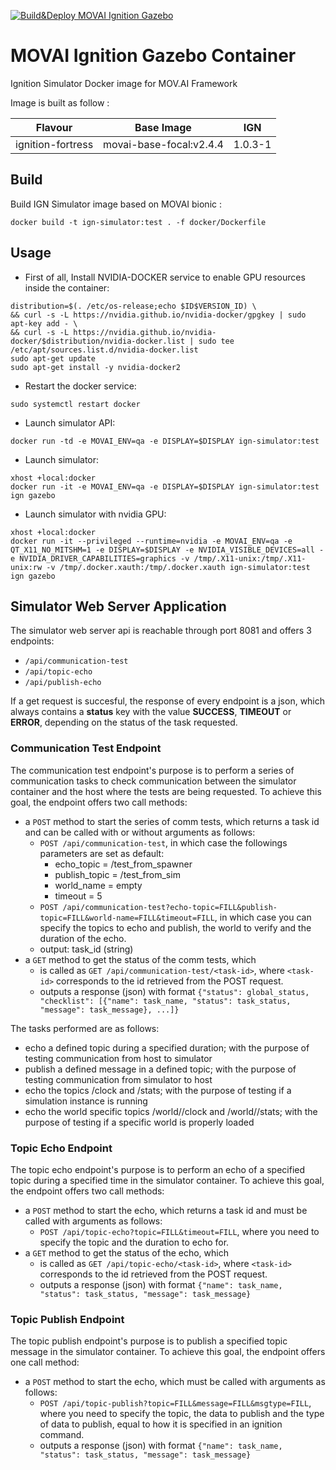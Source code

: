 [![Build&Deploy MOVAI Ignition Gazebo](https://github.com/MOV-AI/containers-ign-simulator/actions/workflows/docker-ci.yml/badge.svg?branch=main)](https://github.com/MOV-AI/containers-ign-simulator/actions/workflows/docker-ci.yml)

# MOVAI Ignition Gazebo Container

Ignition Simulator Docker image for MOV.AI Framework

Image is built as follow :

| Flavour      | Base Image | IGN |
| ------------ | ---------- | ------ |
| ignition-fortress | movai-base-focal:v2.4.4 | 1.0.3-1 |



## Build

Build IGN Simulator image based on MOVAI bionic :

    docker build -t ign-simulator:test . -f docker/Dockerfile

## Usage

- First of all, Install NVIDIA-DOCKER service to enable GPU resources inside the container:
```
distribution=$(. /etc/os-release;echo $ID$VERSION_ID) \
&& curl -s -L https://nvidia.github.io/nvidia-docker/gpgkey | sudo apt-key add - \
&& curl -s -L https://nvidia.github.io/nvidia-docker/$distribution/nvidia-docker.list | sudo tee /etc/apt/sources.list.d/nvidia-docker.list
sudo apt-get update
sudo apt-get install -y nvidia-docker2
```

- Restart the docker service:
```
sudo systemctl restart docker
```

- Launch simulator API:
```
docker run -td -e MOVAI_ENV=qa -e DISPLAY=$DISPLAY ign-simulator:test
```

- Launch simulator:
```
xhost +local:docker
docker run -it -e MOVAI_ENV=qa -e DISPLAY=$DISPLAY ign-simulator:test ign gazebo
```

- Launch simulator with nvidia GPU:
```
xhost +local:docker
docker run -it --privileged --runtime=nvidia -e MOVAI_ENV=qa -e QT_X11_NO_MITSHM=1 -e DISPLAY=$DISPLAY -e NVIDIA_VISIBLE_DEVICES=all -e NVIDIA_DRIVER_CAPABILITIES=graphics -v /tmp/.X11-unix:/tmp/.X11-unix:rw -v /tmp/.docker.xauth:/tmp/.docker.xauth ign-simulator:test ign gazebo
```

## Simulator Web Server Application

The simulator web server api is reachable through port 8081 and offers 3 endpoints:
- `/api/communication-test`
- `/api/topic-echo`
- `/api/publish-echo`

If a get request is succesful, the response of every endpoint is a json, which always contains a **status** key with the value **SUCCESS**, **TIMEOUT** or **ERROR**, depending on the status of the task requested.

### Communication Test Endpoint

The communication test endpoint's purpose is to perform a series of communication tasks to check communication between the simulator container and the host where the tests are being requested. To achieve this goal, the endpoint offers two call methods:
- a `POST` method to start the series of comm tests, which returns a task id and can be called with or without arguments as follows:
    - `POST /api/communication-test`, in which case the followings parameters are set as default:
        - echo_topic = /test_from_spawner
        - publish_topic = /test_from_sim
        - world_name = empty
        - timeout = 5
    - `POST /api/communication-test?echo-topic=FILL&publish-topic=FILL&world-name=FILL&timeout=FILL`, in which case you can specify the topics to echo and publish, the world to verify and the duration of the echo.
    - output: task_id (string)
- a `GET` method to get the status of the comm tests, which
    - is called as `GET /api/communication-test/<task-id>`, where `<task-id>` corresponds to the id retrieved from the POST request.
    - outputs a response (json) with format `{"status": global_status, "checklist": [{"name": task_name, "status": task_status, "message": task_message}, ...]}`

The tasks performed are as follows:
- echo a defined topic during a specified duration; with the purpose of testing communication from host to simulator
- publish a defined message in a defined topic; with the purpose of testing communication from simulator to host
- echo the topics /clock and /stats; with the purpose of testing if a simulation instance is running
- echo the world specific topics /world/<world-name>/clock and /world/<world-name>/stats; with the purpose of testing if a specific world is properly loaded

### Topic Echo Endpoint

The topic echo endpoint's purpose is to perform an echo of a specified topic during a specified time in the simulator container. To achieve this goal, the endpoint offers two call methods:
- a `POST` method to start the echo, which returns a task id and must be called with arguments as follows:
    - `POST /api/topic-echo?topic=FILL&timeout=FILL`, where you need to specify the topic and the duration to echo for.
- a `GET` method to get the status of the echo, which
    - is called as `GET /api/topic-echo/<task-id>`, where `<task-id>` corresponds to the id retrieved from the POST request.
    - outputs a response (json) with format `{"name": task_name, "status": task_status, "message": task_message}`

### Topic Publish Endpoint

The topic publish endpoint's purpose is to publish a specified topic message in the simulator container. To achieve this goal, the endpoint offers one call method:
- a `POST` method to start the echo, which must be called with arguments as follows:
    - `POST /api/topic-publish?topic=FILL&message=FILL&msgtype=FILL`, where you need to specify the topic, the data to publish and the type of data to publish, equal to how it is specified in an ignition command.
    - outputs a response (json) with format `{"name": task_name, "status": task_status, "message": task_message}`
